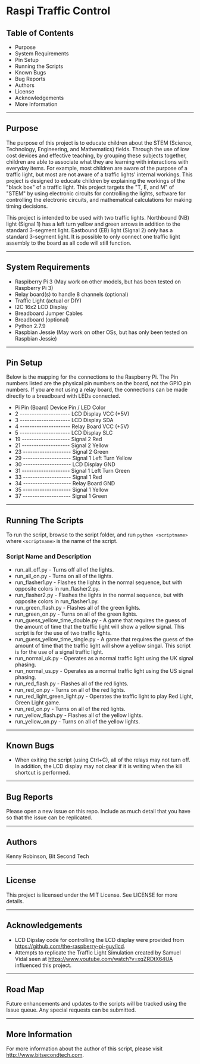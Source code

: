 # Raspi Traffic Control

## Table of Contents
* Purpose
* System Requirements
* Pin Setup
* Running the Scripts
* Known Bugs
* Bug Reports
* Authors
* License
* Acknowledgements
* More Information

----

## Purpose 
The purpose of this project is to educate children about the STEM (Science, Technology, 
Engineering, and Mathematics) fields. Through the use of low cost devices and effective 
teaching, by grouping these subjects together, children are able to associate what they 
are learning with interactions with everyday items. For example, most children are 
aware of the purpose of a traffic light, but most are not aware of a traffic lights' 
internal workings. This project is designed to educate children by explaining the 
workings of the "black box" of a traffic light. This project targets the "T, E, and 
M" of "STEM" by using electronic circuits for controlling the lights, software for 
controlling the electronic circuits, and mathematical calculations for making 
timing decisions.

This project is intended to be used with two traffic lights. Northbound (NB) light 
(Signal 1) has a left turn yellow and green arrows in addition to the standard 3-segment 
light. Eastbound (EB) light (Signal 2) only has a standard 3-segment light. It is possible to
only connect one traffic light assembly to the board as all code will still function.

----

## System Requirements
* Raspiberry Pi 3 (May work on other models, but has been tested on Raspberry Pi 3)
* Relay board(s) to handle 8 channels (optional)
* Traffic Light (actual or DIY)
* I2C 16x2 LCD Display
* Breadboard Jumper Cables
* Breadboard (optional)
* Python 2.7.9
* Raspbian Jessie (May work on other OSs, but has only been tested on Raspbian Jessie)

----

## Pin Setup
Below is the mapping for the connections to the Raspberry Pi. The Pin numbers
listed are the physical pin numbers on the board, not the GPIO pin numbers. If 
you are not using a relay board, the connections can be made directly to a 
breadboard with LEDs connected.

* Pi Pin (Board)		Device Pin / LED Color
* 2 --------------------- LCD Display VCC (+5V)
* 3 --------------------- LCD Display SDA
* 4 --------------------- Relay Board VCC (+5V)
* 5 --------------------- LCD Display SLC
* 19 -------------------- Signal 2 Red
* 21 -------------------- Signal 2 Yellow
* 23 -------------------- Signal 2 Green
* 29 -------------------- Signal 1 Left Turn Yellow
* 30 -------------------- LCD Display GND
* 31 -------------------- Signal 1 Left Turn Green
* 33 -------------------- Signal 1 Red
* 34 -------------------- Relay Board GND
* 35 -------------------- Signal 1 Yellow
* 37 -------------------- Signal 1 Green

----

## Running The Scripts
To run the script, browse to the script folder, and run `python <scriptname>` 
where `<scriptname>` is the name of the script.

### Script Name and Description
* run_all_off.py - Turns off all of the lights.
* run_all_on.py - Turns on all of the lights.
* run_flasher1.py - Flashes the lights in the normal sequence, but with opposite colors in run_flasher2.py.
* run_flasher2.py - Flashes the lights in the normal sequence, but with opposite colors in run_flasher1.py.
* run_green_flash.py - Flashes all of the green lights.
* run_green_on.py - Turns on all of the green lights.
* run_guess_yellow_time_double.py - A game that requires the guess of the amount of time that the traffic light will show a yellow signal. This script is for the use of two traffic lights.
* run_guess_yellow_time_single.py - A game that requires the guess of the amount of time that the traffic light will show a yellow singal.  This script is for the use of a signal traffic light. 
* run_normal_uk.py - Operates as a normal traffic light using the UK signal phasing.
* run_normal_us.py - Operates as a normal traffic light using the US signal phasing.
* run_red_flash.py - Flashes all of the red lights.
* run_red_on.py - Turns on all of the red lights.
* run_red_light_green_light.py - Operates the traffic light to play Red Light, Green Light game.
* run_red_on.py - Turns on all of the red lights.
* run_yellow_flash.py - Flashes all of the yellow lights.
* run_yellow_on.py - Turns on all of the yellow lights.

----

## Known Bugs
* When exiting the script (using Ctrl+C), all of the relays may not turn off. 
In addition, the LCD display may not clear if it is writing when the kill 
shortcut is performed.

----

## Bug Reports
Please open a new issue on this repo. Include as much detail that you have so 
that the issue can be replicated.

----

## Authors
Kenny Robinson, Bit Second Tech

----

## License
This project is licensed under the MIT License. See LICENSE for more details.

----

## Acknowledgements
* LCD Dipslay code for controlling the LCD display were provided from 
https://github.com/the-raspberry-pi-guy/lcd. 
* Attempts to replicate the Traffic Light Simulation created by Samuel Vidal 
seen at https://www.youtube.com/watch?v=xqZRDtX64UA influenced this project.

----

## Road Map
Future enhancements and updates to the scripts will be tracked using the Issue 
queue.  Any special requests can be submitted. 

----

## More Information
For more information about the author of this script, please visit 
http://www.bitsecondtech.com.
